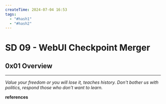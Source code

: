 ```yaml
---
createTime: 2024-07-04 16:53
tags:
  - "#hash1"
  - "#hash2"
---
```


# SD 09 - WebUI Checkpoint Merger

## 0x01 Overview

---
*Value your freedom or you will lose it, teaches history. Don't bother us with politics, respond those who don't want to learn.*

**references**

